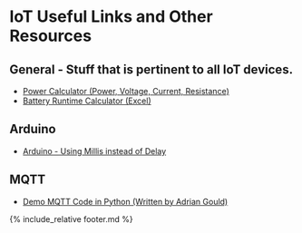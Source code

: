 # IoT Useful Links and Other Resources

## General - Stuff that is pertinent to all IoT devices.

- [Power Calculator (Power, Voltage, Current, Resistance)](https://www.rapidtables.com/calc/electric/power-calculator.html)
- [Battery Runtime Calculator (Excel)](BatteryRuntimeCalculator.xlsx)

## Arduino

* [Arduino - Using Millis instead of Delay](https://dzone.com/articles/arduino-using-millis-instead-of-delay)

## MQTT

- [Demo MQTT Code in Python (Written by Adrian Gould)](https://github.com/AdyGCode/Demo-MQTT)

{% include_relative footer.md %}
